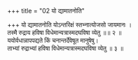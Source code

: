 +++
title = "02 यो द्यामातनोति"

+++
यो द्यामातनोति योऽन्तरिक्षं स्तभ्नात्योजसो जायमानः ।  
तस्मै रुद्राय हविषा विधेमान्यत्रास्मदघविषा व्येतु ॥॥ २ ॥  
ययोर्वधान्नापपद्यते किं चनान्तर्देवेषूत मानुषेषु।  
ताभ्यां रुद्राभ्यां हविषा विधेमान्यत्रास्मदघविषा व्येतु ॥ ३ ॥